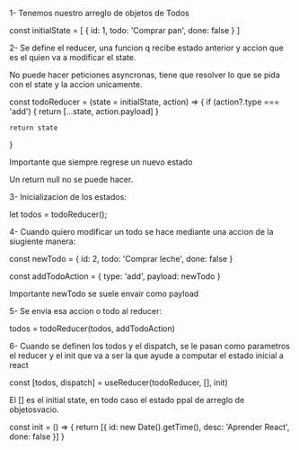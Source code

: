1- Tenemos nuestro arreglo de objetos de Todos

const initialState = [
    {
        id: 1,
        todo: 'Comprar pan',
        done: false
    }
]

2- Se define el reducer, una funcion q recibe estado anterior y accion que es el quien va a modificar el state.

No puede hacer peticiones asyncronas, tiene que resolver lo que se pida con el state y la accion unicamente.

const todoReducer = (state = initialState, action) => {
    if (action?.type === 'add') {
        return [...state, action.payload]
    }

    return state
}

Importante que siempre regrese un nuevo estado

Un return null no se puede hacer.

3- Inicializacion de los estados: 

let todos = todoReducer();

4- Cuando quiero modificar un todo se hace mediante una accion de la  siugiente manera: 

const newTodo = {
    id: 2,
    todo: 'Comprar leche',
    done: false
}

const addTodoAction = {
    type: 'add',
    payload: newTodo
}

Importante newTodo se suele envair como payload

5- Se envia esa accion o todo al reducer:
 
todos = todoReducer(todos, addTodoAction)

6- Cuando se definen los todos y el dispatch, se le pasan como parametros el reducer y el init que va a ser la que ayude a computar el estado inicial a react

const [todos, dispatch] = useReducer(todoReducer, [], init)

El [] es el initial state, en todo caso el estado ppal de arreglo de objetosvacio.


const init = () => {
    return [{
        id: new Date().getTime(),
        desc: 'Aprender React',
        done: false
    }]
}

